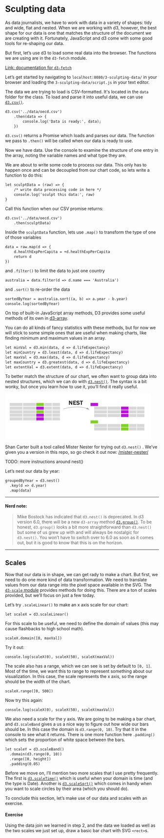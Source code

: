 # Sculpting data

As data journalists, we have to work with data in a variety of shapes: tidy and wide, flat and nested. When we are working with d3, however, the best shape for our data is one that matches the structure of the document we are creating with it. Fortunately, JavaScript and d3 come with some good tools for re-shaping our data.

But first, let’s use d3 to load some real data into the browser. The functions we are using are in the `d3-fetch` module.

[Link: documentation for `d3-fetch`][1]

Let’s get started by navigating to `localhost:8080/3-sculpting-data/` in your browser and loading the `3-sculpting-data/script.js` in your text editor.

The data we are trying to load is CSV-formatted. It's located in the `data` folder for the class. To load and parse it into useful data, we can use [`d3.csv()`][2].

	d3.csv('../data/oecd.csv')
		.then(data => {
			console.log('Data is ready:', data);
		})

`d3.csv()` returns a Promise which loads and parses our data. The function we pass to `.then()` will be called when our data is ready to use.

Now we have data. Use the console to examine the structure of one entry in the array, noting the variable names and what type they are.

We are about to write some code to process our data. This only has to happen once and can be decoupled from our chart code, so lets write a function to do this:

	let sculptData = (raw) => {
		/* write data processing code in here */
		console.log('sculpt this data:', raw)
	}

Call this function when our CSV promise returns:

	d3.csv('../data/oecd.csv')
		.then(sculptData)

Inside the `sculptData` function, lets use `.map()` to transform the type of one of those variables

	data = raw.map(d => {
		d.healthExpPerCapita = +d.healthExpPerCapita
		return d
	})

and `.filter()` to limit the data to just one country

	australia = data.filter(d => d.name === 'Australia')

and `.sort()` to re-order the data

	sortedByYear = australia.sort((a, b) => a.year - b.year)
	console.log(sortedByYear)

On top of built-in JavaScript array methods, D3 provides some useful methods of its own in [d3-array][3].

You can do all kinds of fancy statistics with these methods, but for now we will stick to some simple ones that are useful when making charts, like finding minimum and maximum values in an array.

	let minVal = d3.min(data, d => d.lifeExpectancy)
	let minCountry = d3.least(data, d => d.lifeExpectancy)
	let maxVal = d3.max(data, d => d.lifeExpectancy)
	let maxCountry = d3.greatest(data, d => d.lifeExpectancy)
	let extentVal = d3.extent(data, d => d.lifeExpectancy)

To better match the structure of our chart, we often want to group data into nested structures, which we can do with [`d3.nest()`][4]. The syntax is a bit wonky, but once you learn how to use it, you’ll find it really useful.

![Diagram illustrating what .nest() does](https://github.com/darlacameron/intro-to-d3-nicar-2020/raw/master/img/nest.png)

Shan Carter built a tool called Mister Nester for trying out `d3.nest()` . We’ve given you a version in this repo, so go check it out now: [/mister-nester/][5]

TODO: more instructions around nest()

Let’s nest our data by year:

	groupedByYear = d3.nest()
	  .key(d => d.year)
	  .map(data)

----
#### Nerd note:
> Mike Bostock has indicated that `d3.nest()` is deprecated. In d3 version 6.0, there will be a new `d3-array` method [`d3.group()`][6]. To be honest, `d3.group()` looks a bit more straightforward than `d3.nest()` but some of us grew up with and will always be nostalgic for `d3.nest()`. You won’t have to switch over to 6.0 as soon as it comes out, but it is good to know that this is on the horizon.
----

## Scales
Now that our data is in shape, we can get rady to make a chart. But first, we need to do one more kind of data transformation. We need to translate values from our data range into the pixel space available in the SVG. The [`d3-scale` module][7] provides methods for doing this. There are a ton of scales provided, but we’ll focus on just a few today.

Let’s try `.scaleLinear()` to make an x axis scale for our chart:

	let scaleX = d3.scaleLinear()

For this scale to be useful, we need to define the domain of values (this may cause flashbacks to high school math).

	scaleX.domain([0, maxVal])

Try it out:

	console.log(scaleX(0), scaleX(50), scaleX(maxVal))

The scale also has a range, which we can see is set by default to `[0, 1]`. Most of the time, we want this to range to represent something about our visualization. In this case, the scale represents the x axis, so the range should be the width of the chart.

	scaleX.range([0, 500])

Now try this again:

	console.log(scaleX(0), scaleX(50), scaleX(maxVal))

We also need a scale for the y axis. We are going to be making a bar chart, and `d3.scaleBand` gives a us a nice way to figure out how wide our bars should be. In this case the domain is `d3.range(0, 10)`. Try that it in the console to see what it returns. There is one more function here `.padding()` which sets the proportion of white space between the bars.

	let scaleY = d3.scaleBand()
	  .domain(d3.range(0, 10))
	  .range([0, height])
	  .padding(0.05)

Before we move on, I’ll mention two more scales that I use pretty frequently. The first is [`d3.scaleTime()`][8] which is useful when your domain is time (and the type is Date). Another is [`d3.scaleSqrt()`][9] which comes in handy when you want to scale circles by their area (which you should do).

To conclude this section, let’s make use of our data and scales with an exercise.

#### Exercise
Using the data join we learned in step 2, and the data we loaded as well as the two scales we just set up, draw a basic bar chart with SVG `<rect>`s.


[1]:	https://github.com/d3/d3-fetch
[2]:	[https://github.com/d3/d3-fetch#csv
[3]:	https://github.com/d3/d3-array
[4]:	https://github.com/d3/d3-collection#nests
[5]:	/mister-nester/
[6]:	https://github.com/d3/d3-array/#group
[7]:	https://github.com/d3/d3-scale
[8]:	https://github.com/d3/d3-scale#scaleTime
[9]:	https://github.com/d3/d3-scale#scaleSqrt

